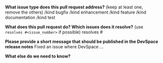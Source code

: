 **What issue type does this pull request address?** (keep at least one, remove the others) 
/kind bugfix
/kind enhancement
/kind feature
/kind documentation
/kind test

**What does this pull request do? Which issues does it resolve?** (use `resolves #<issue_number>` if possible) 
resolves #


**Please provide a short message that should be published in the DevSpace release notes**
Fixed an issue where DevSpace ...


**What else do we need to know?** 
